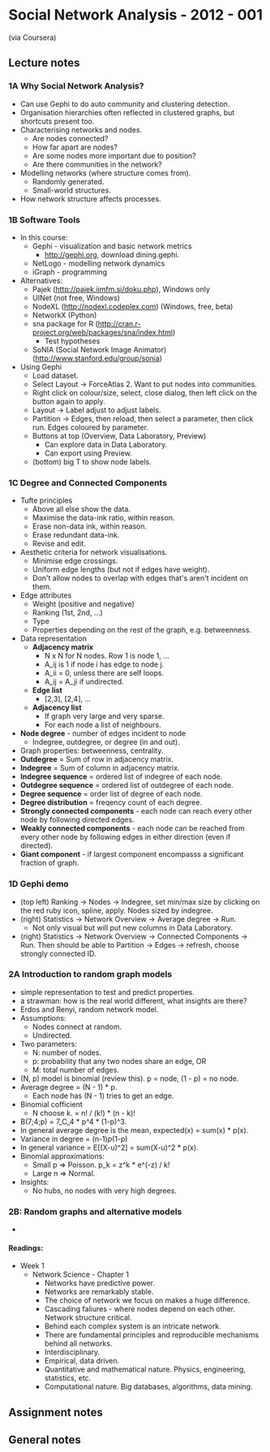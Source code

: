 # Social Network Analysis - 2012 - 001

(via Coursera)

## Lecture notes

### 1A Why Social Network Analysis?

-	Can use Gephi to do auto community and clustering detection.
-	Organisation hierarchies often reflected in clustered graphs, but shortcuts present too.
-	Characterising networks and nodes.
	-	Are nodes connected?
	-	How far apart are nodes?
	-	Are some nodes more important due to position?
	-	Are there communities in the network?
-	Modelling networks (where structure comes from).
	-	Randomly generated.
	-	Small-world structures.
-	How network structure affects processes.

###  1B Software Tools

-	In this course:
	-	Gephi - visualization and basic network metrics
		-	http://gephi.org, download dining.gephi.
	-	NetLogo - modelling network dynamics
	-	iGraph - programming
-	Alternatives:
	-	Pajek (http://pajek.iimfm.si/doku.php), Windows only
	-	UINet (not free, Windows)
	-	NodeXL (http://nodexl.codeplex.com) (Windows, free, beta)
	-	NetworkX (Python)
	-	sna package for R (http://cran.r-project.org/web/packages/sna/index.html)
		-	Test hypotheses
	-	SoNIA (Social Network Image Animator) (http://www.stanford.edu/group/sonia)
-	Using Gephi
	-	Load dataset.
	-	Select Layout -> ForceAtlas 2. Want to put nodes into communities.
	-	Right click on colour/size, select, close dialog, then left click on the button again to apply.
	-	Layout -> Label adjust to adjust labels.
	-	Partition -> Edges, then reload, then select a parameter, then click run. Edges coloured by parameter.
	-	Buttons at top (Overview, Data Laboratory, Preview)
		-	Can explore data in Data Laboratory.
		-	Can export using Preview.
	-	(bottom) big T to show node labels.

### 1C Degree and Connected Components

-	Tufte principles
	-	Above all else show the data.
	-	Maximise the data-ink ratio, within reason.
	-	Erase non-data ink, within reason.
	-	Erase redundant data-ink.
	-	Revise and edit.
-	Aesthetic criteria for network visualisations.
	-	Minimise edge crossings.
	-	Uniform edge lengths (but not if edges have weight).
	-	Don't allow nodes to overlap with edges that's aren't incident on them.
-	Edge attributes
	-	Weight (positive and negative)
	-	Ranking  (1st, 2nd, ...)
	-	Type
	-	Properties depending on the rest of the graph, e.g. betweenness.
-	Data representation
	-	**Adjacency matrix**
		-	N x N for N nodes. Row 1 is node 1, ...
		-	A_ij is 1 if node i has edge to node j.
		-	A_ii = 0, unless there are self loops.
		-	A_ij = A_ji if undirected.
	-	**Edge list**
		-	[2,3], [2,4], ...
	-	**Adjacency list**
		-	If graph very large and very sparse.
		-	For each node a list of neighbours.
-	**Node degree** - number of edges incident to node
	-	Indegree, outdegree, or degree (in and out).
-	Graph properties: betweenness, centrality.
-	**Outdegree** = Sum of row in adjacency matrix.
-	**Indegree** = Sum of column in adjacency matrix.
-	**Indegree sequence** = ordered list of indegree of each node.
-	**Outdegree sequence** = ordered list of outdegree of each node.
-	**Degree sequence** = order list of degree of each node.
-	**Degree distribution** = freqency count of each degree.
-	**Strongly connected components** - each node can reach every other node by following directed edges.
-	**Weakly connected components** - each node can be reached from every other node by following edges in either direction (even if directed).
-	**Giant component** - if largest component encompasss a significant fraction of graph.

### 1D Gephi demo

-	(top left) Ranking -> Nodes -> Indegree, set min/max size by clicking on the red ruby icon, spline, apply. Nodes sized by indegree.
-	(right) Statistics -> Network Overview -> Average degree -> Run.
	-	Not only visual but will put new columns in Data Laboratory.
-	(right) Statistics -> Network Overview -> Connected Components -> Run. Then should be able to Partition -> Edges -> refresh, choose strongly connected ID.

### 2A Introduction to random graph models

-	simple representation to test and predict properties.
-	a strawman: how is the real world different, what insights are there?
-	Erdos and Renyi, random network model.
-	Assumptions:
	-	Nodes connect at random.
	-	Undirected.
-	Two parameters:
	-	N: number of nodes.
	-	p: probability that any two nodes share an edge, OR
	-	M: total number of edges.
-	(N, p) model is binomial (review this). p = node, (1 - p) = no node.
-	Average degree = (N - 1) * p.
	-	Each node has (N - 1) tries to get an edge. 
-	Binomial cofficient
	-	N choose k. = n! / (k!) * (n - k)!
-	B(7;4;p) = 7_C_4 * p^4 * (1-p)^3.
-	In general average degree is the mean, expected(x) = sum(x) * p(x).
-	Variance in degree = (n-1)*p*(1-p)
-	In general variance = E[(X-u)^2] = sum(X-u)^2 * p(x).
-	Binomial approximations:
	-	Small p => Poisson. p_k = z^k * e^(-z) / k!
	-	Large n => Normal.
-	Insights:
	-	No hubs, no nodes with very high degrees.

### 2B: Random graphs and alternative models

-	

#### Readings:

-	Week 1
	-	Network Science - Chapter 1
		-	Networks have predictive power.
		-	Networks are remarkably stable.
		-	The choice of network we focus on makes a huge difference.
		-	Cascading faliures - where nodes depend on each other. Network structure critical.
		-	Behind each complex system is an intricate network.
		-	There are fundamental principles and reproducible mechanisms behind all networks.
		-	Interdisciplinary.
		-	Empirical, data driven.
		-	Quantitative and mathematical nature. Physics, engineering, statistics, etc.
		-	Computational nature. Big databases, algorithms, data mining.
		



## Assignment notes

## General notes